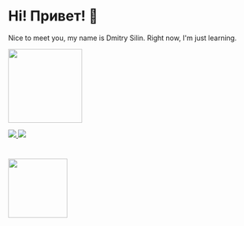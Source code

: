 # Hi! Привет! 👋
Nice to meet you, my name is Dmitry Silin. Right now, I'm just learning.


<p align='left'>
   <a href="https://github-readme-stats.vercel.app/api?username=silinliclous&show_icons=true&count_private=true">
       <img height=150 src="https://github-readme-stats.vercel.app/api?username=silinliclous&show_icons=true&count_private=true"/></a>
</p>

<p align='left'>
   <a href="https://www.linkedin.com/in/silinlicious/">
       <img src="https://img.shields.io/badge/linkedin-%230077B5.svg?&style=for-the-badge&logo=linkedin&logoColor=white"/>
   </a>
   <a href="https://t.me/iloveQA">
       <img src="https://img.shields.io/badge/Telegram-2CA5E0?style=for-the-badge&logo=telegram&logoColor=white"/>
   </a>
  
  <br>
  
<div align="left" style="margin: 40px 0">
   <a href="https://github.com/iloveQA/github-profile-views-counter">
       <img width="120px" src="https://komarev.com/ghpvc/?username=iloveQA&color=DE002D">
   </a>
</div>
